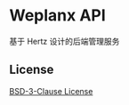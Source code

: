 # Weplanx API

基于 Hertz 设计的后端管理服务

## License

[BSD-3-Clause License](https://github.com/weplanx/server-go/blob/main/LICENSE)